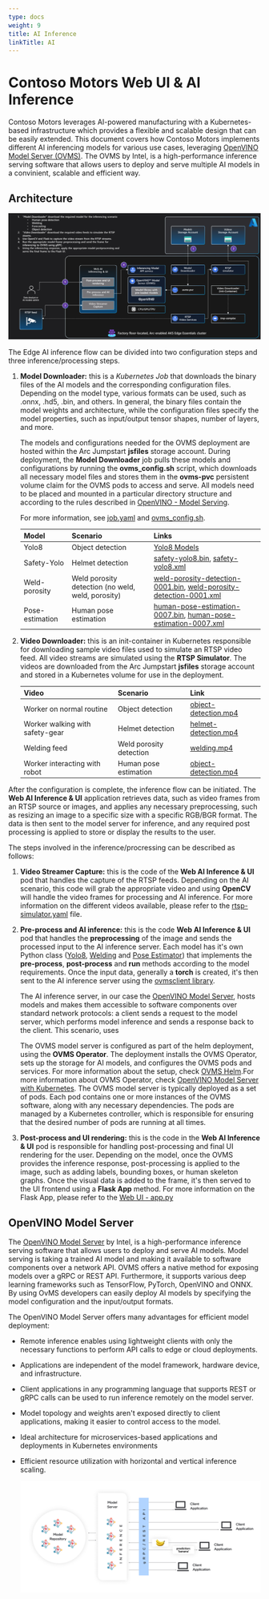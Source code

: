 ```yaml
---
type: docs
weight: 9
title: AI Inference
linkTitle: AI
---
```


# Contoso Motors Web UI & AI Inference

Contoso Motors leverages AI-powered manufacturing with a Kubernetes-based infrastructure which provides a flexible and scalable design that can be easily extended. This document covers how Contoso Motors implements different AI inferencing models for various use cases, leveraging [OpenVINO Model Server (OVMS)](https://docs.openvino.ai/2023.3/ovms_what_is_openvino_model_server.html). The OVMS by Intel, is a high-performance inference serving software that allows users to deploy and serve multiple AI models in a convinient, scalable and efficient way.

## Architecture

![AI inference flow](./img/ai_flow.png)

The Edge AI inference flow can be divided into two configuration steps and three inference/processing steps. 

1. **Model Downloader:** this is a *Kubernetes Job* that downloads the binary files of the AI models and the corresponding configuration files. Depending on the model type, various formats can be used, such as .onnx, .hd5, .bin, and others. In general, the binary files contain the model weights and architecture, while the configuration files specify the model properties, such as input/output tensor shapes, number of layers, and more. 

    The models and configurations needed for the OVMS deployment are hosted within the Arc Jumpstart **jsfiles** storage account. During deployment, the **Model Downloader** job pulls these models and configurations by running the **ovms_config.sh** script, which downloads all necessary model files and stores them in the  **ovms-pvc** persistent volume claim for the OVMS pods to access and serve. All models need to be placed and mounted in a particular directory structure and according to the rules described in [OpenVINO - Model Serving](https://docs.OpenVINO.ai/2022.3/ovms_docs_models_repository.html). 
    
    For more information, see [job.yaml](https://github.com/microsoft/jumpstart-agora-apps/blob/main/contoso_manufacturing/operations/charts/ovms/templates/job.yaml) and [ovms_config.sh](https://raw.githubusercontent.com/microsoft/jumpstart-agora-apps/manufacturing/contoso_manufacturing/deployment/configs/ovms_config.sh).

    | Model | Scenario | Links | 
    | ----- | -------- | ----- | 
    | Yolo8 | Object detection | [Yolo8 Models](https://docs.ultralytics.com/modes/#introduction) |
    | Safety-Yolo | Helmet detection | [safety-yolo8.bin](https://jsfiles.blob.core.windows.net/ai-models/safety-yolo8.bin), [safety-yolo8.xml](https://jsfiles.blob.core.windows.net/ai-models/safety-yolo8.xml) | 
    | Weld-porosity | Weld porosity detection (no weld, weld, porosity) | [weld-porosity-detection-0001.bin](https://jsfiles.blob.core.windows.net/ai-models/weld-porosity-detection-0001.bin), [weld-porosity-detection-0001.xml](https://jsfiles.blob.core.windows.net/ai-models/weld-porosity-detection-0001.xml) | 
    | Pose-estimation | Human pose estimation | [human-pose-estimation-0007.bin](https://jsfiles.blob.core.windows.net/ai-models/human-pose-estimation-0007.bin), [human-pose-estimation-0007.xml](https://jsfiles.blob.core.windows.net/ai-models/human-pose-estimation-0007.xml) | 

1. **Video Downloader:** this is an init-container in Kubernetes responsible for downloading sample video files used to simulate an RTSP video feed. All video streams are simulated using the **RTSP Simulator**. The videos are downloaded from the Arc Jumpstart **jsfiles** storage account and stored in a Kubernetes volume for use in the deployment.

    | Video | Scenario | Link | 
    | ----- | -------- | ---- | 
    | Worker on normal routine | Object detection | [object-detection.mp4](https://jsfiles.blob.core.windows.net/video/agora/object-detection.mp4) | 
    | Worker walking with safety-gear | Helmet detection | [helmet-detection.mp4](https://jsfiles.blob.core.windows.net/video/agora/helmet-detection.mp4) | 
    | Welding feed | Weld porosity detection | [welding.mp4](https://jsfiles.blob.core.windows.net/video/agora/welding.mp4) | 
    | Worker interacting with robot | Human pose estimation | [object-detection.mp4](https://jsfiles.blob.core.windows.net/video/agora/object-detection.mp4) | 

After the configuration is complete, the inference flow can be initiated. The **Web AI Inference & UI** application retrieves data, such as video frames from an RTSP source or images, and applies any necessary preprocessing, such as resizing an image to a specific size with a specific RGB/BGR format. The data is then sent to the model server for inference, and any required post processing is applied to store or display the results to the user. 

The steps involved in the inference/procressing can be described as follows:

1. **Video Streamer Capture:** this is the code of the **Web AI Inference & UI** pod that handles the capture of the RTSP feeds. Depending on the AI scenario, this code will grab the appropriate video and using **OpenCV** will handle the video frames for processing and AI inference. For more information on the different videos available, please refer to the [rtsp-simulator.yaml](https://github.com/microsoft/jumpstart-agora-apps/tree/manufacturing/contoso_manufacturing/operations/charts/rtsp-simulator) file.


1. **Pre-process and AI inference:** this is the code **Web AI Inference & UI** pod that handles the **preprocessing** of the image and sends the processed input to the AI inference server. Each model has it's own Python class ([Yolo8](https://github.com/microsoft/jumpstart-agora-apps/blob/main/contoso_manufacturing/developer/webapp-decode/yolov8.py), [Welding](https://github.com/microsoft/jumpstart-agora-apps/blob/main/contoso_manufacturing/developer/webapp-decode/welding.py) and [Pose Estimator](https://github.com/microsoft/jumpstart-agora-apps/blob/main/contoso_manufacturing/developer/webapp-decode/pose_estimator.py)) that implements the **pre-process**, **post-process** and **run** methods according to the model requirements. Once the input data, generally a **torch** is created, it's then sent to the AI inference server using the [ovmsclient library](https://pypi.org/project/ovmsclient/). 

    The AI inference server, in our case the [OpenVINO Model Server](https://docs.OpenVINO.ai/2023.3/ovms_what_is_OpenVINO_model_server.html), hosts models and makes them accessible to software components over standard network protocols: a client sends a request to the model server, which performs model inference and sends a response back to the client. This scenario, uses  

    The OVMS model server is configured as part of the helm deployment, using the **OVMS Operator**. The deployment installs the OVMS Operator, sets up the storage for AI models, and configures the OVMS pods and services. For more information about the setup, check [OVMS Helm](https://github.com/microsoft/jumpstart-agora-apps/tree/manufacturing/contoso_manufacturing/operations/charts/ovms).For more information about OVMS Operator, check [OpenVINO Model Server with Kubernetes](https://docs.OpenVINO.ai/archive/2021.4/ovms_docs_kubernetes.html). The OVMS model server is typically deployed as a set of pods. Each pod contains one or more instances of the OVMS software, along with any necessary dependencies. The pods are managed by a Kubernetes controller, which is responsible for ensuring that the desired number of pods are running at all times. 

1. **Post-process and UI rendering:** this is the code in the **Web AI Inference & UI** pod is responsible for handling post-processing and final UI rendering for the user. Depending on the model, once the OVMS provides the inference response, post-processing is applied to the image, such as adding labels, bounding boxes, or human skeleton graphs. Once the visual data is added to the frame, it's then served to the UI frontend using a **Flask App** method. For more information on the Flask App, please refer to the [Web UI - app.py](https://github.com/microsoft/jumpstart-agora-apps/blob/main/contoso_manufacturing/developer/webapp-decode/app.py)

## OpenVINO Model Server
The [OpenVINO Model Server](https://www.intel.com/content/www/us/en/developer/articles/technical/deploy-OpenVINO-in-openshift-and-kubernetes.html) by Intel, is a high-performance inference serving software that allows users to deploy and serve AI models. Model serving is taking a trained AI model and making it available to software components over a network API. OVMS offers a native method for exposing models over a gRPC or REST API. Furthermore, it supports various deep learning frameworks such as TensorFlow, PyTorch, OpenVINO and ONNX. By using OvMS developers can easily deploy AI models by specifying the model configuration and the input/output formats.

The OpenVINO Model Server offers many advantages for efficient model deployment:

- Remote inference enables using lightweight clients with only the necessary functions to perform API calls to edge or cloud deployments.
- Applications are independent of the model framework, hardware device, and infrastructure.
- Client applications in any programming language that supports REST or gRPC calls can be used to run inference remotely on the model server.
- Model topology and weights aren't exposed directly to client applications, making it easier to control access to the model.
- Ideal architecture for microservices-based applications and deployments in Kubernetes environments
- Efficient resource utilization with horizontal and vertical inference scaling.

   ![OVMS Archicture](./img/ovms.png)